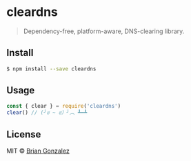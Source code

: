 # cleardns

> Dependency-free, platform-aware, DNS-clearing library.

## Install

```sh
$ npm install --save cleardns
```

## Usage

```js
const { clear } = require('cleardns')
clear() // (╯ರ ~ ರ）╯︵ ┻━┻
```

## License

MIT © [Brian Gonzalez](https://www.briangonzalez.org)
